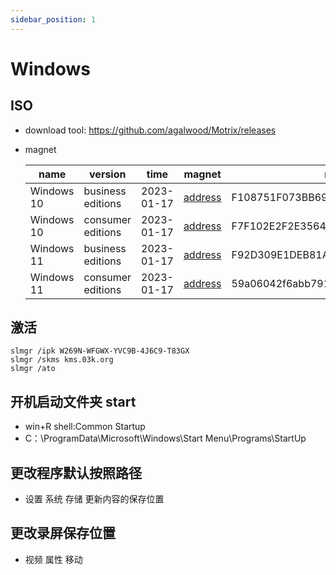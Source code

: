 ```yaml
---
sidebar_position: 1
---
```


# Windows

## ISO

- download tool: https://github.com/agalwood/Motrix/releases

- magnet

  | name       | version           | time       | magnet                                                                  | md5                              |
  | ---------- | ----------------- | ---------- | ----------------------------------------------------------------------- | -------------------------------- |
  | Windows 10 | business editions | 2023-01-17 | [address](magnet:?xt=urn:btih:bd9d2e331935882a56e34eb12dca95f2f8792186) | F108751F073BB69BDC8AE01EED568112 |
  | Windows 10 | consumer editions | 2023-01-17 | [address](magnet:?xt=urn:btih:f3e4fd207d7844f608faebb98db54ddacd414aa3) | F7F102E2F2E35644486F6666A718C1A7 |
  | Windows 11 | business editions | 2023-01-17 | [address](magnet:?xt=urn:btih:01f5fe67f19cf107330490f658836c6037054f65) | F92D309E1DEB81A2FA7A521257250FDA |
  | Windows 11 | consumer editions | 2023-01-17 | [address](magnet:?xt=urn:btih:6fe66b53ece28fa473bf16fbc4c3e0aae2ed36c1) | 59a06042f6abb7910cf5c06480b6d3ab |

## 激活

```shell
slmgr /ipk W269N-WFGWX-YVC9B-4J6C9-T83GX
slmgr /skms kms.03k.org
slmgr /ato
```

## 开机启动文件夹 start

- win+R shell:Common Startup
- C：\ProgramData\Microsoft\Windows\Start Menu\Programs\StartUp

## 更改程序默认按照路径

- 设置 系统 存储 更新内容的保存位置

## 更改录屏保存位置

- 视频 属性 移动
